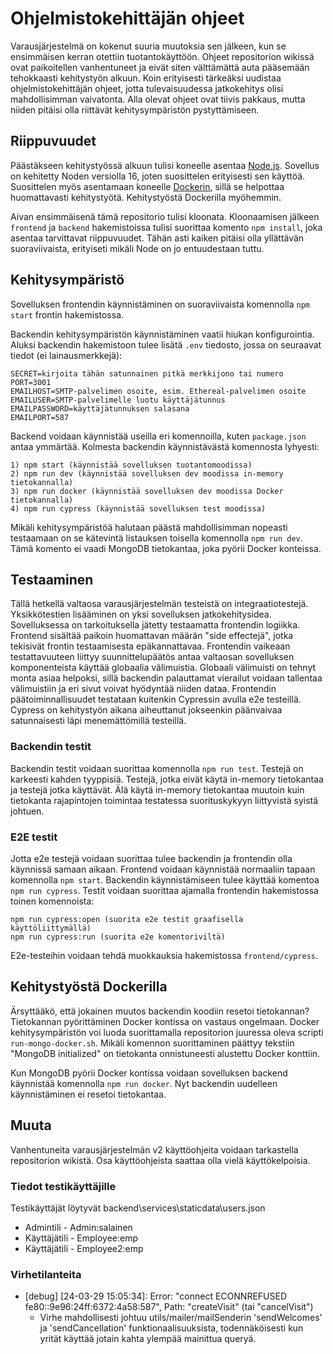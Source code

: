 # Ohjelmistokehittäjän ohjeet

Varausjärjestelmä on kokenut suuria muutoksia sen jälkeen, kun se ensimmäisen kerran otettiin tuotantokäyttöön. Ohjeet repositorion wikissä ovat paikoitellen vanhentuneet ja eivät siten välttämättä auta pääsemään tehokkaasti kehitystyön alkuun. Koin erityisesti tärkeäksi uudistaa ohjelmistokehittäjän ohjeet, jotta tulevaisuudessa jatkokehitys olisi mahdollisimman vaivatonta. Alla olevat ohjeet ovat tiivis pakkaus, mutta niiden pitäisi olla riittävät kehitysympäristön pystyttämiseen.

## Riippuvuudet

Päästäkseen kehitystyössä alkuun tulisi koneelle asentaa [Node.js](https://nodejs.org/en/). Sovellus on kehitetty Noden versiolla 16, joten suosittelen erityisesti sen käyttöä. Suosittelen myös asentamaan koneelle [Dockerin](https://www.docker.com/), sillä se helpottaa huomattavasti kehitystyötä. Kehitystyöstä Dockerilla myöhemmin.

Aivan ensimmäisenä tämä repositorio tulisi kloonata. Kloonaamisen jälkeen ```frontend``` ja ```backend``` hakemistoissa tulisi suorittaa komento ```npm install```, joka asentaa tarvittavat riippuvuudet. Tähän asti kaiken pitäisi olla yllättävän suoraviivaista, erityiseti mikäli Node on jo entuudestaan tuttu.

## Kehitysympäristö

Sovelluksen frontendin käynnistäminen on suoraviivaista komennolla ```npm start``` frontin hakemistossa.

Backendin kehitysympäristön käynnistäminen vaatii hiukan konfigurointia. Aluksi backendin hakemistoon tulee lisätä ```.env``` tiedosto, jossa on seuraavat tiedot (ei lainausmerkkejä):

    SECRET=kirjoita tähän satunnainen pitkä merkkijono tai numero 
    PORT=3001
    EMAILHOST=SMTP-palvelimen osoite, esim. Ethereal-palvelimen osoite
    EMAILUSER=SMTP-palvelimelle luotu käyttäjätunnus
    EMAILPASSWORD=käyttäjätunnuksen salasana
    EMAILPORT=587

Backend voidaan käynnistää useilla eri komennoilla, kuten ```package.json``` antaa ymmärtää. Kolmesta backendin käynnistävästä komennosta lyhyesti:

    1) npm start (käynnistää sovelluksen tuotantomoodissa)
    2) npm run dev (käynnistää sovelluksen dev moodissa in-memory tietokannalla)
    3) npm run docker (käynnistää sovelluksen dev moodissa Docker tietokannalla)
    4) npm run cypress (käynnistää sovelluksen test moodissa)

Mikäli kehitysympäristöä halutaan päästä mahdollisimman nopeasti testaamaan on se kätevintä listauksen toisella komennolla ```npm run dev```. Tämä komento ei vaadi MongoDB tietokantaa, joka pyörii Docker konteissa.

## Testaaminen

Tällä hetkellä valtaosa varausjärjestelmän testeistä on integraatiotestejä. Yksikkötestien lisääminen on yksi sovelluksen jatkokehitysidea. Sovelluksessa on tarkoituksella jätetty testaamatta frontendin logiikka. Frontend sisältää paikoin huomattavan määrän "side effectejä", jotka tekisivät frontin testaamisesta epäkannattavaa. Frontendin vaikeaan testattavuuteen liittyy suunnittelupäätös antaa valtaosan sovelluksen komponenteista käyttää globaalia välimuistia. Globaali välimuisti on tehnyt monta asiaa helpoksi, sillä backendin palauttamat vierailut voidaan tallentaa välimuistiin ja eri sivut voivat hyödyntää niiden dataa. Frontendin päätoiminnallisuudet testataan kuitenkin Cypressin avulla e2e testeillä. Cypress on kehitystyön aikana aiheuttanut jokseenkin päänvaivaa satunnaisesti läpi menemättömillä testeillä.

### Backendin testit

Backendin testit voidaan suorittaa komennolla ```npm run test```. Testejä on karkeesti kahden tyyppisiä. Testejä, jotka eivät käytä in-memory tietokantaa ja testejä jotka käyttävät. Älä käytä in-memory tietokantaa muutoin kuin tietokanta rajapintojen toimintaa testatessa suorituskykyyn liittyvistä syistä johtuen.

### E2E testit

Jotta e2e testejä voidaan suorittaa tulee backendin ja frontendin olla käynnissä samaan aikaan. Frontend voidaan käynnistää normaaliin tapaan komennolla ```npm start```. Backendin käynnistämiseen tulee käyttää komentoa ```npm run cypress```. Testit voidaan suorittaa ajamalla frontendin hakemistossa toinen komennoista:

    npm run cypress:open (suorita e2e testit graafisella käyttöliittymällä)
    npm run cypress:run (suorita e2e komentoriviltä)

E2e-testeihin voidaan tehdä muokkauksia hakemistossa ```frontend/cypress```.

## Kehitystyöstä Dockerilla

Ärsyttääkö, että jokainen muutos backendin koodiin resetoi tietokannan? Tietokannan pyörittäminen Docker kontissa on vastaus ongelmaan. Docker kehitysympäristön voi luoda suorittamalla repositorion juuressa oleva scripti ```run-mongo-docker.sh```. Mikäli komennon suorittaminen päättyy tekstiin "MongoDB initialized" on tietokanta onnistuneesti alustettu Docker konttiin.

Kun MongoDB pyörii Docker kontissa voidaan sovelluksen backend käynnistää komennolla ```npm run docker```. Nyt backendin uudelleen käynnistäminen ei resetoi tietokantaa.

## Muuta

Vanhentuneita varausjärjestelmän v2 käyttöohjeita voidaan tarkastella repositorion wikistä. Osa käyttöohjeista saattaa olla vielä käyttökelpoisia.

### Tiedot testikäyttäjille

Testikäyttäjät löytyvät backend\services\staticdata\users.json 

- Admintili - Admin:salainen
- Käyttäjätili - Employee:emp
- Käyttäjätili - Employee2:emp

### Virhetilanteita

- [debug] [24-03-29 15:05:34]: Error: "connect ECONNREFUSED fe80::9e96:24ff:6372:4a58:587", Path: "createVisit" (tai "cancelVisit")
    - Virhe mahdollisesti johtuu utils/mailer/mailSenderin 'sendWelcomes' ja 'sendCancellation' funktionaalisuuksista, todennäköisesti kun yrität käyttää jotain kahta ylempää mainittua queryä.
